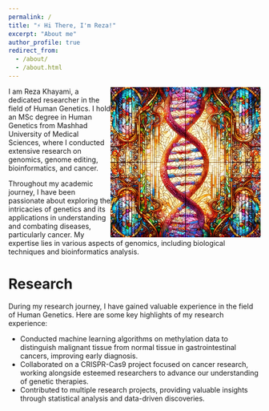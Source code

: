 ```yaml
---
permalink: /
title: "⚡ Hi There, I'm Reza!"
excerpt: "About me"
author_profile: true
redirect_from: 
  - /about/
  - /about.html
---
```

<img src="/images/landing2.jpg" alt="DNA" align="right" width="300px">
I am Reza Khayami, a dedicated researcher in the field of Human Genetics. I hold an MSc degree in Human Genetics from Mashhad University of Medical Sciences, where I conducted extensive research on genomics, genome editing, bioinformatics, and cancer.

Throughout my academic journey, I have been passionate about exploring the intricacies of genetics and its applications in understanding and combating diseases, particularly cancer. My expertise lies in various aspects of genomics, including biological techniques and bioinformatics analysis.

Research
======
During my research journey, I have gained valuable experience in the field of Human Genetics. Here are some key highlights of my research experience:

- Conducted machine learning algorithms on methylation data to distinguish malignant tissue from normal tissue in gastrointestinal cancers, improving early diagnosis.
- Collaborated on a CRISPR-Cas9 project focused on cancer research, working alongside esteemed researchers to advance our understanding of genetic therapies.
- Contributed to multiple research projects, providing valuable insights through statistical analysis and data-driven discoveries.
